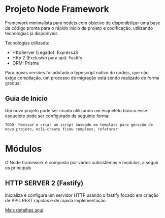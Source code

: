 # Projeto Node Framework

Framework minimalista para nodejs com objetivo de disponibilizar uma base de código pronta para o rápido inicio de
projeto e codificação, utilizando tecnologias já disponíveis.

Tecnologias utilizada:

- HttpServer (Legado): ExpressJS
- Http 2 (Exclusivo para api): Fastify
- ORM: Prisma

Para novas versões foi adotado o typescript nativo do nodejs, que não exige compilação, um processo de migração está 
sendo realizado de forma gradual.

## Guia de Inicio

Um novo projeto pode ser criado utilizando um esqueleto básico esse esqueleto pode ser configurado da seguinte forma:

    TODO: Revisar e criar um script baseado em template para geração de novo projeto, ncli-create ficou complexo, refatorar



# Módulos

O Node framework é composto por vários subsistemas e modulos, a seguir os principais

## HTTP SERVER 2 (Fastify)

Inicializa e configura um servidor HTTP usando o fastify focado em criação de APIs REST rápidas e de rápida implementação.

[Mais detalhes aqui](./docs/http2.md)
